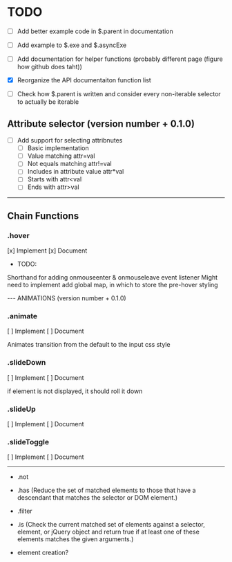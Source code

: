 # TODO

- [ ] Add better example code in $.parent in documentation
- [ ] Add example to $.exe and $.asyncExe
- [ ] Add documentation for helper functions (probably different page (figure how github does taht))
- [x] Reorganize the API documentaiton function list

- [ ] Check how $.parent is written and consider every non-iterable selector to actually be iterable

## Attribute selector (version number + 0.1.0)

- [ ] Add support for selecting attribnutes
  - [ ] Basic implementation
  - [ ] Value matching attr=val
  - [ ] Not equals matching attr!=val
  - [ ] Includes in attribute value attr\*val
  - [ ] Starts with attr<val
  - [ ] Ends with attr>val

---

## Chain Functions

### .hover

[x] Implement
[x] Document

- TODO:

Shorthand for adding onmouseenter & onmouseleave event listener
Might need to implement add global map, in which to store the pre-hover styling

--- ANIMATIONS (version number + 0.1.0)

### .animate

[ ] Implement
[ ] Document

Animates transition from the default to the input css style

### .slideDown

[ ] Implement
[ ] Document

if element is not displayed, it should roll it down

### .slideUp

[ ] Implement
[ ] Document

### .slideToggle

[ ] Implement
[ ] Document

---

- .not
- .has (Reduce the set of matched elements to those that have a descendant that matches the selector or DOM element.)
- .filter
- .is (Check the current matched set of elements against a selector, element, or jQuery object and return true if at least one of these elements matches the given arguments.)

- element creation?

